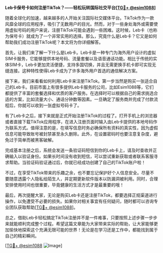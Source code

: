 **Leb卡保号卡如何注册TikTok？——轻松玩转国际社交平台[[TG💪+ @esim1088](https://t.me/s/esim1088)]**

随着全球化的加速，越来越多的人开始关注国际社交媒体平台。TikTok作为一款风靡全球的应用程序，吸引了无数用户的目光。然而，对于一些身处海外或需要使用虚拟号码的用户来说，注册TikTok可能会遇到一些困难。这时候，Leb卡（也称为保号卡）就成为了一个非常实用的选择。那么，究竟什么是Leb卡？它又是如何帮助我们成功注册TikTok呢？本文将为你详细解答。

首先，让我们来了解一下什么是Leb卡。Leb卡是一种专门为海外用户设计的虚拟SIM卡服务，它能够提供本地号码、流量套餐以及语音通话功能。相比于传统的实体SIM卡，Leb卡更加灵活便捷，支持多国切换，并且无需更换手机卡即可实现无缝连接。这种特性使得Leb卡成为了许多海外用户首选的通信解决方案。

接下来，我们来看看如何利用Leb卡来注册TikTok。第一步当然是购买一张适合自己的Leb卡。目前市面上有很多提供Leb卡服务的公司，比如Esim1088等，它们都提供了丰富的套餐选择和优质的客户服务。在选择时可以根据自己的需求挑选合适的方案，比如流量大小、通话分钟数等因素。一旦确定了服务商并完成了付款流程后，你就可以收到一张虚拟号码卡了。

有了Leb卡之后，接下来就是正式开始注册TikTok的过程了。打开手机上的浏览器或者直接下载TikTok应用程序，在进入注册页面时输入由Leb卡提供的本地号码作为联系方式。值得注意的是，在填写信息时务必确保所有资料的真实性，因为虚假信息可能导致账号被封禁甚至永久删除。此外，在设置密码时也要注意复杂度，避免过于简单而被黑客破解。

完成基本注册之后，系统会发送一条验证码短信到你的Leb卡上，请及时查收并正确输入以验证身份。如果长时间没有收到短信，可以尝试重新获取或者联系客服寻求帮助。当验证码验证通过后，你就已经成功创建了自己的TikTok账户啦！

不过，在享受TikTok带来的乐趣之余，也不要忘记保护好个人信息安全。尽量不要随意透露个人隐私给陌生人，并定期更新软件版本以防漏洞被利用。同时，合理安排使用时间也很重要，毕竟健康的生活方式才是最重要的哦！

最后，再次提醒大家，无论是购买Leb卡还是注册TikTok，都要选择正规渠道进行操作，以免遭受不必要的损失。如果你对相关事宜有任何疑问，随时都可以咨询专业团队获取帮助[[TG💪+ @esim1088](https://t.me/s/esim1088)]。

总之，借助Leb卡轻松搞定TikTok注册并不是一件难事，只要按照上述步骤一步步来就能顺利完成整个过程。希望这篇文章能为大家带来实际的帮助，让大家能够更加愉快地探索这个充满无限可能的世界！无论是在学习还是工作中，都能找到属于自己的精彩瞬间。

[[TG💪+ @esim1088](https://t.me/s/esim1088) ![Image](https://i.postimg.cc/4NQfJmqS/Snipaste-2025-05-13-00-14-12.png)]